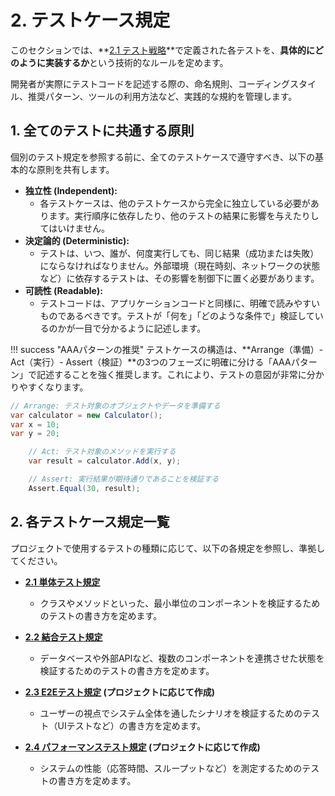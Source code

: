 # 2. テストケース規定

このセクションでは、**[2.1 テスト戦略](./01_テスト戦略.md)**で定義された各テストを、**具体的にどのように実装するか**という技術的なルールを定めます。

開発者が実際にテストコードを記述する際の、命名規則、コーディングスタイル、推奨パターン、ツールの利用方法など、実践的な規約を管理します。

## 1. 全てのテストに共通する原則

個別のテスト規定を参照する前に、全てのテストケースで遵守すべき、以下の基本的な原則を共有します。

- **独立性 (Independent):**
  - 各テストケースは、他のテストケースから完全に独立している必要があります。実行順序に依存したり、他のテストの結果に影響を与えたりしてはいけません。
- **決定論的 (Deterministic):**
  - テストは、いつ、誰が、何度実行しても、同じ結果（成功または失敗）にならなければなりません。外部環境（現在時刻、ネットワークの状態など）に依存するテストは、その影響を制御下に置く必要があります。
- **可読性 (Readable):**
  - テストコードは、アプリケーションコードと同様に、明確で読みやすいものであるべきです。テストが「何を」「どのような条件で」検証しているのかが一目で分かるように記述します。

!!! success "AAAパターンの推奨"
テストケースの構造は、**Arrange（準備）- Act（実行）- Assert（検証）**の3つのフェーズに明確に分ける「AAAパターン」で記述することを強く推奨します。これにより、テストの意図が非常に分かりやすくなります。

```csharp
// Arrange: テスト対象のオブジェクトやデータを準備する
var calculator = new Calculator();
var x = 10;
var y = 20;

    // Act: テスト対象のメソッドを実行する
    var result = calculator.Add(x, y);

    // Assert: 実行結果が期待通りであることを検証する
    Assert.Equal(30, result);
```

## 2. 各テストケース規定一覧

プロジェクトで使用するテストの種類に応じて、以下の各規定を参照し、準拠してください。

- **[2.1 単体テスト規定](./02_01_単体テスト規定.md)**
  - クラスやメソッドといった、最小単位のコンポーネントを検証するためのテストの書き方を定めます。

- **[2.2 結合テスト規定](./02_02_結合テスト規定.md)**
  - データベースや外部APIなど、複数のコンポーネントを連携させた状態を検証するためのテストの書き方を定めます。

- **[2.3 E2Eテスト規定](./02_03_E2Eテスト規定.md) (プロジェクトに応じて作成)**
  - ユーザーの視点でシステム全体を通したシナリオを検証するためのテスト（UIテストなど）の書き方を定めます。

- **[2.4 パフォーマンステスト規定](./02_04_パフォーマンステスト規定.md) (プロジェクトに応じて作成)**
  - システムの性能（応答時間、スループットなど）を測定するためのテストの書き方を定めます。

```

```
